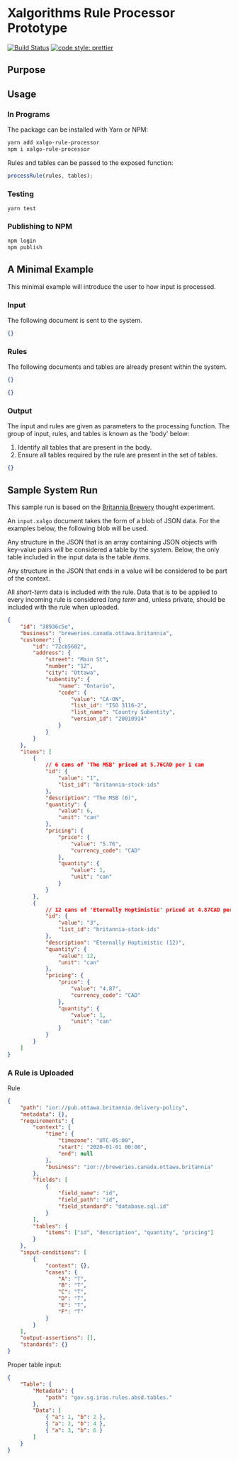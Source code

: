 # Xalgorithms Rule Processor Prototype

[![Build Status](https://travis-ci.org/RyanFleck/Xalgorithms-Rule-Processor-Prototype.svg?branch=master)](https://travis-ci.org/RyanFleck/Xalgorithms-Rule-Processor-Prototype)
[![code style: prettier](https://img.shields.io/badge/code_style-prettier-ff69b4.svg)](https://github.com/prettier/prettier)

## Purpose

## Usage

### In Programs

The package can be installed with Yarn or NPM:

```sh
yarn add xalgo-rule-processor
npm i xalgo-rule-processor
```

Rules and tables can be passed to the exposed function:

```js
processRule(rules, tables);
```

### Testing

```
yarn test
```

### Publishing to NPM

```sh
npm login
npm publish
```

## A Minimal Example

This minimal example will introduce the user to how input is processed.

### Input

The following document is sent to the system.

```json
{}
```

### Rules

The following documents and tables are already present within the system.

```json
{}
```

```json
{}
```

### Output

The input and rules are given as parameters to the processing function. The
group of input, rules, and tables is known as the 'body' below:

1. Identify all tables that are present in the body.
2. Ensure all tables required by the rule are present in the set of tables.

```json
{}
```

## Sample System Run

This sample run is based on the
[Britannia Brewery](https://development.xalgorithms.org/thought_experiments/britannia_brewery/)
thought experiment.

An `input.xalgo` document takes the form of a blob of JSON data. For the
examples below, the following blob will be used.

Any structure in the JSON that is an array containing JSON objects with
key-value pairs will be considered a table by the system. Below, the only table
included in the input data is the table _items_.

Any structure in the JSON that ends in a value will be considered to be part of
the context.

All _short-term_ data is included with the rule. Data that is to be applied to
every incoming rule is considered _long term_ and, unless private, should be
included with the rule when uploaded.

```json
{
    "id": "38936c5e",
    "business": "breweries.canada.ottawa.britannia",
    "customer": {
        "id": "72cb5602",
        "address": {
            "street": "Main St",
            "number": "12",
            "city": "Ottawa",
            "subentity": {
                "name": "Ontario",
                "code": {
                    "value": "CA-ON",
                    "list_id": "ISO 3116-2",
                    "list_name": "Country Subentity",
                    "version_id": "20010914"
                }
            }
        }
    },
    "items": [
        {
            // 6 cans of 'The MSB' priced at 5.76CAD per 1 can
            "id": {
                "value": "1",
                "list_id": "britannia-stock-ids"
            },
            "description": "The MSB (6)",
            "quantity": {
                "value": 6,
                "unit": "can"
            },
            "pricing": {
                "price": {
                    "value": "5.76",
                    "currency_code": "CAD"
                },
                "quantity": {
                    "value": 1,
                    "unit": "can"
                }
            }
        },
        {
            // 12 cans of 'Eternally Hoptimistic' priced at 4.87CAD per 1 can
            "id": {
                "value": "3",
                "list_id": "britannia-stock-ids"
            },
            "description": "Eternally Hoptimistic (12)",
            "quantity": {
                "value": 12,
                "unit": "can"
            },
            "pricing": {
                "price": {
                    "value": "4.87",
                    "currency_code": "CAD"
                },
                "quantity": {
                    "value": 1,
                    "unit": "can"
                }
            }
        }
    ]
}
```

### A Rule is Uploaded

Rule

```json
{
    "path": "ior://pub.ottawa.britannia.delivery-policy",
    "metadata": {},
    "requirements": {
        "context": {
            "time": {
                "timezone": "UTC-05:00",
                "start": "2020-01-01 00:00",
                "end": null
            },
            "business": "ior://breweries.canada.ottawa.britannia"
        },
        "fields": [
            {
                "field_name": "id",
                "field_path": "id",
                "field_standard": "database.sql.id"
            }
        ],
        "tables": {
            "items": ["id", "description", "quantity", "pricing"]
        }
    },
    "input-conditions": [
        {
            "context": {},
            "cases": {
                "A": "T",
                "B": "T",
                "C": "T",
                "D": "T",
                "E": "T",
                "F": "T"
            }
        }
    ],
    "output-assertions": [],
    "standards": {}
}
```

Proper table input:

```json
{
    "Table": {
        "Metadata": {
            "path": "gov.sg.iras.rules.absd.tables."
        },
        "Data": [
            { "a": 1, "b": 2 },
            { "a": 2, "b": 4 },
            { "a": 3, "b": 6 }
        ]
    }
}
```
